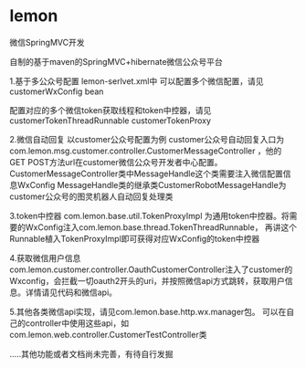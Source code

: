 # lemon
微信SpringMVC开发

自制的基于maven的SpringMVC+hibernate微信公众号平台

1.基于多公众号配置
 lemon-serlvet.xml中 可以配置多个微信配置，请见customerWxConfig bean

 配置对应的多个微信token获取线程和token中控器，请见customerTokenThreadRunnable customerTokenProxy

	
2.微信自动回复 以customer公众号配置为例
customer公众号自动回复入口为com.lemon.msg.customer.controller.CustomerMessageController ，他的GET POST方法url在customer微信公众号开发者中心配置。
CustomerMessageController类中MessageHandle这个类需要注入微信配置信息WxConfig
MessageHandle类的继承类CustomerRobotMessageHandle为customer公众号的图灵机器人自动回复处理类

3.token中控器
com.lemon.base.util.TokenProxyImpl 为通用token中控器。将需要的WxConfig注入com.lemon.base.thread.TokenThreadRunnable，
再讲这个Runnable植入TokenProxyImpl即可获得对应WxConfig的token中控器

4.获取微信用户信息
 com.lemon.customer.controller.OauthCustomerController注入了customer的Wxconfig，会拦截一切oauth2开头的uri，并按照微信api方式跳转，获取用户信息。详情请见代码和微信api。
 
 5.其他各类微信api实现，请见com.lemon.base.http.wx.manager包。
 可以在自己的controller中使用这些api，如com.lemon.web.controller.CustomerTestController类
 
 .....其他功能或者文档尚未完善，有待自行发掘


